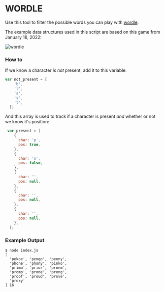 # WORDLE

Use this tool to filter the possible words you can play with [wordle](https://www.powerlanguage.co.uk/wordle/).

The example data structures used in this script are based on this game from January 18, 2022:

![wordle](https://i.imgur.com/vDY05YK.jpg)

### How to

If we know a character _is not_ present, add it to this variable:

```javascript
var not_present = [
    'b',
    'l',
    'a',
    's',
    't',
  ];
```

And this array is used to track if a character is present _and_ whether or not we know it's position:


```javascript
 var present = [
    {
      char: 'p',
      pos: true,
    },
    {
      char: 'o',
      pos: false,
    },
    {
      char: '',
      pos: null,
    },
    {
      char: '',
      pos: null,
    },
    {
      char: '',
      pos: null,
    },
  ];
```

### Example Output

```
$ node index.js
[
  'pekoe', 'pengo', 'peony',
  'phone', 'phony', 'pinko',
  'primo', 'prior', 'proem',
  'promo', 'prone', 'prong',
  'proof', 'proud', 'prove',
  'proxy'
] 16
```


